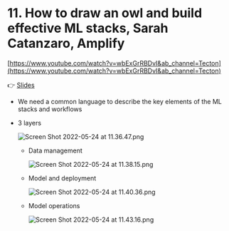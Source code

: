# 11. How to draw an owl and build effective ML stacks, Sarah Catanzaro, Amplify

[https://www.youtube.com/watch?v=wbExGrRBDvI&ab_channel=Tecton](https://www.youtube.com/watch?v=wbExGrRBDvI&ab_channel=Tecton)

👉 [Slides](https://www.dropbox.com/s/udjel16g65pmqas/apply())

- We need a common language to describe the key elements of the ML stacks and workflows
- 3 layers
    
    ![Screen Shot 2022-05-24 at 11.36.47.png](11%20How%20to%20draw%20an%20owl%20and%20build%20effective%20ML%20stack%20d8f0c08d409e4f52b5bd59c09f79f2df/Screen_Shot_2022-05-24_at_11.36.47.png)
    
    - Data management
        
        ![Screen Shot 2022-05-24 at 11.38.15.png](11%20How%20to%20draw%20an%20owl%20and%20build%20effective%20ML%20stack%20d8f0c08d409e4f52b5bd59c09f79f2df/Screen_Shot_2022-05-24_at_11.38.15.png)
        
    - Model and deployment
        
        ![Screen Shot 2022-05-24 at 11.40.36.png](11%20How%20to%20draw%20an%20owl%20and%20build%20effective%20ML%20stack%20d8f0c08d409e4f52b5bd59c09f79f2df/Screen_Shot_2022-05-24_at_11.40.36.png)
        
    - Model operations
        
        ![Screen Shot 2022-05-24 at 11.43.16.png](11%20How%20to%20draw%20an%20owl%20and%20build%20effective%20ML%20stack%20d8f0c08d409e4f52b5bd59c09f79f2df/Screen_Shot_2022-05-24_at_11.43.16.png)